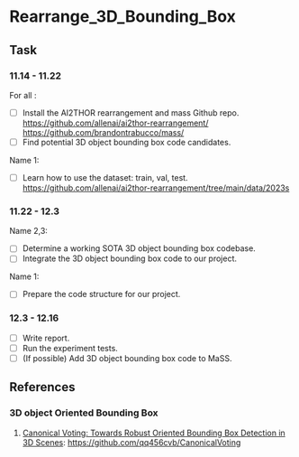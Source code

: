 # Rearrange_3D_Bounding_Box

## Task
### 11.14 - 11.22
For all :
- [ ] Install the AI2THOR rearrangement and mass Github repo.
        https://github.com/allenai/ai2thor-rearrangement/
        https://github.com/brandontrabucco/mass/
- [ ] Find potential 3D object bounding box code candidates.

Name 1: 
- [ ] Learn how to use the dataset: train, val, test. https://github.com/allenai/ai2thor-rearrangement/tree/main/data/2023s

### 11.22 - 12.3
Name 2,3: 
- [ ] Determine a working SOTA 3D object bounding box codebase.
- [ ] Integrate the 3D object bounding box code to our project.

Name 1:
- [ ] Prepare the code structure for our project.

### 12.3 - 12.16
- [ ] Write report.
- [ ] Run the experiment tests.
- [ ] (If possible) Add 3D object bounding box code to MaSS.

## References
### 3D object Oriented Bounding Box
1. [Canonical Voting: Towards Robust Oriented Bounding Box Detection
in 3D Scenes](https://arxiv.org/pdf/2011.12001.pdf): https://github.com/qq456cvb/CanonicalVoting

